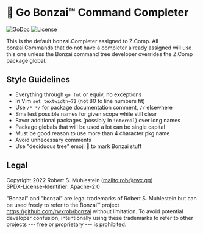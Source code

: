 # 🌳 Go Bonzai™ Command Completer

[![GoDoc](https://godoc.org/github.com/rwxrob/compcmd?status.svg)](https://godoc.org/github.com/rwxrob/compcmd)
[![License](https://img.shields.io/badge/license-Apache2-brightgreen.svg)](LICENSE)

This is the default bonzai.Completer assigned to Z.Comp. All
bonzai.Commands that do not have a completer already assigned will use
this one unless the Bonzai command tree developer overrides the Z.Comp
package global.

## Style Guidelines

* Everything through `go fmt` or equiv, no exceptions
* In Vim `set textwidth=72` (not 80 to line numbers fit)
* Use `/* */` for package documentation comment, `//` elsewhere
* Smallest possible names for given scope while still clear
* Favor additional packages (possibly in `internal`) over long names
* Package globals that will be used a lot can be single capital
* Must be good reason to use more than 4 character pkg name
* Avoid unnecessary comments
* Use "deciduous tree" emoji 🌳 to mark Bonzai stuff

## Legal

Copyright 2022 Robert S. Muhlestein (<mailto:rob@rwx.gg>)  
SPDX-License-Identifier: Apache-2.0

"Bonzai" and "bonzai" are legal trademarks of Robert S. Muhlestein but
can be used freely to refer to the Bonzai™ project
<https://github.com/rwxrob/bonzai> without limitation. To avoid
potential developer confusion, intentionally using these trademarks to
refer to other projects --- free or proprietary --- is prohibited.
